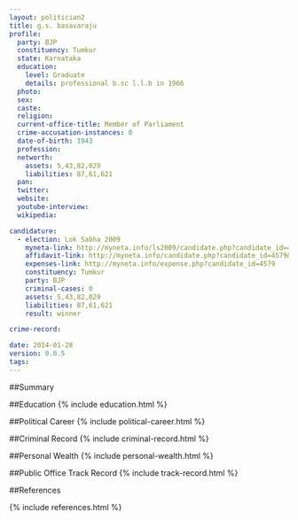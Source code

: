 ```yaml
---
layout: politician2
title: g.s. basavaraju
profile: 
  party: BJP
  constituency: Tumkur
  state: Karnataka
  education: 
    level: Graduate
    details: professional b.sc l.l.b in 1966
  photo: 
  sex: 
  caste: 
  religion: 
  current-office-title: Member of Parliament
  crime-accusation-instances: 0
  date-of-birth: 1943
  profession: 
  networth: 
    assets: 5,43,82,029
    liabilities: 87,61,621
  pan: 
  twitter: 
  website: 
  youtube-interview: 
  wikipedia: 

candidature: 
  - election: Lok Sabha 2009
    myneta-link: http://myneta.info/ls2009/candidate.php?candidate_id=4579
    affidavit-link: http://myneta.info/candidate.php?candidate_id=4579&scan=original
    expenses-link: http://myneta.info/expense.php?candidate_id=4579
    constituency: Tumkur 
    party: BJP
    criminal-cases: 0
    assets: 5,43,82,029
    liabilities: 87,61,621
    result: winner 

crime-record: 

date: 2014-01-28
version: 0.0.5
tags: 
---
```

##Summary


##Education
{% include education.html %}


##Political Career
{% include political-career.html %}


##Criminal Record
{% include criminal-record.html %}


##Personal Wealth
{% include personal-wealth.html %}


##Public Office Track Record
{% include track-record.html %}


##References


{% include references.html %}